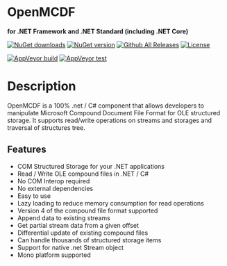 OpenMCDF
===========================
**for .NET Framework and .NET Standard (including .NET Core)**

[![NuGet downloads](https://img.shields.io/nuget/dt/OpenMcdf-2.svg?label=nuget%20downloads)](https://www.nuget.org/packages/OpenMcdf-2/)
[![NuGet version](https://img.shields.io/nuget/v/OpenMcdf-2.svg)](https://www.nuget.org/packages/OpenMcdf-2/)
[![Github All Releases](https://img.shields.io/github/downloads/CodeCavePro/OpenMCDF/total.svg?label=GitHub%20downloads)]()
[![License](https://img.shields.io/github/license/CodeCavePro/OpenMCDF.svg)](https://github.com/CodeCavePro/OpenMCDF/blob/master/LICENSE.md)

[![AppVeyor build](https://img.shields.io/appveyor/ci/salaros/openmcdf/master.svg?logo=appveyor)](https://ci.appveyor.com/project/salaros/openmcdf)
[![AppVeyor test](https://img.shields.io/appveyor/tests/salaros/openmcdf.svg?logo=appveyor)](https://ci.appveyor.com/project/salaros/openmcdf/build/tests)

# Description

OpenMCDF is a 100% .net / C# component that allows developers to manipulate Microsoft Compound Document File Format for OLE structured storage. It supports read/write operations on streams and storages and traversal of structures tree.

## Features

 * COM Structured Storage for your .NET applications
 * Read / Write OLE compound files in .NET / C#
 * No COM Interop required
 * No external dependencies
 * Easy to use
 * Lazy loading to reduce memory consumption for read operations
 * Version 4 of the compound file format supported
 * Append data to existing streams
 * Get partial stream data from a given offset
 * Differential update of existing compound files
 * Can handle thousands of structured storage items
 * Support for native .net Stream object
 * Mono platform supported
